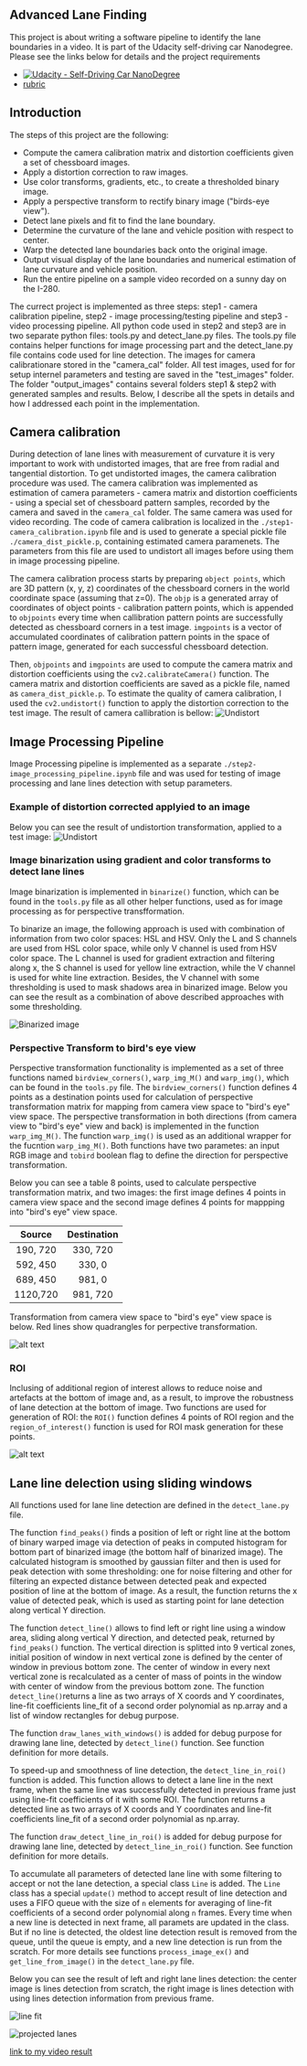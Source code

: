 
## Advanced Lane Finding

This project is about writing a software pipeline to identify the lane boundaries in a video. It is part of the Udacity self-driving car Nanodegree. Please see the links below for details and the project requirements

* [![Udacity - Self-Driving Car NanoDegree](https://s3.amazonaws.com/udacity-sdc/github/shield-carnd.svg)](http://www.udacity.com/drive)
* [rubric](https://review.udacity.com/#!/rubrics/571/view)


Introduction
---

The steps of this project are the following:

* Compute the camera calibration matrix and distortion coefficients given a set of chessboard images.
* Apply a distortion correction to raw images.
* Use color transforms, gradients, etc., to create a thresholded binary image.
* Apply a perspective transform to rectify binary image ("birds-eye view").
* Detect lane pixels and fit to find the lane boundary.
* Determine the curvature of the lane and vehicle position with respect to center.
* Warp the detected lane boundaries back onto the original image.
* Output visual display of the lane boundaries and numerical estimation of lane curvature and vehicle position.
* Run the entire pipeline on a sample video recorded on a sunny day on the I-280.

The currect project is implemented as three steps: step1 - camera calibration pipeline, step2 - image processing/testing pipeline and step3 - video processing pipeline. All python code used in step2 and step3 are in two separate python files: tools.py and detect_lane.py files. The tools.py file contains helper functions for image processing part and the detect_lane.py file contains code used for line detection. The images for camera calibrationare stored in the "camera_cal" folder. All test images, used for for setup internel parameters and testing are saved in the "test_images" folder. The folder "output_images" contains several folders step1 & step2 with generated samples and results. Below, I describe all the spets in details and how I addressed each point in the implementation.

[//]: # (Image References)

[image1]: ./output_images/step1/undistort.jpg "Undistorted"
[image2]: ./output_images/step2/undistort_test5_sample.jpg "Undistorted"
[image3]: ./output_images/step2/binarized_sample.jpg "Binarization Example"
[image4]: ./output_images/step2/camera_view_to_bird_view.jpg "Warp Example"
[image5]: ./output_images/step2/roi_sample.jpg "Region of interest"
[image6]: ./output_images/step2/line_detection_sample.jpg "Line detection"
[image7]: ./output_images/step2/projected_lane_test5.jpg "Projected lines"
[video1]: ./processed_project_video.mp4 "Video"

Camera calibration 
---

During detection of lane lines with measurement of curvature it is very important to work with undistorted images, that are free from radial and tangential distortion. To get undistorted images, the camera calibration procedure was used. The camera calibration was implemented as estimation of camera parameters - camera matrix and distortion coefficients - using a special set of chessboard pattern samples, recorded by the camera and saved in the `camera_cal` folder. The same camera was used for video recording.
The code of camera calibration is localized in the `./step1-camera_calibration.ipynb` file and is used to generate a special pickle file `./camera_dist_pickle.p`, containing estimated camera paramenets. The parameters from this file are used to undistort all images before using them in image processing pipeline.

The camera calibration process starts by preparing `object points`, which are 3D pattern (x, y, z) coordinates of the chessboard corners in the world coordinate space (assuming that z=0). The `objp` is a generated array of coordinates of object points - calibration pattern points, which is appended to `objpoints` every time when callibration pattern points are successfully detected as chessboard corners in a test image.  `imgpoints` is a vector of accumulated coordinates of calibration pattern points in the space of pattern image, generated for each successful chessboard detection.

Then, `objpoints` and `imgpoints` are used to compute the camera matrix and distortion coefficients using the `cv2.calibrateCamera()` function. The camera matrix and distortion coefficients are saved as a pickle file, named as `camera_dist_pickle.p`. To estimate the quality of camera calibration, I used the `cv2.undistort()` function to apply the distortion correction to the test image. The result of camera callibration is bellow: 
![Undistort][image1]

Image Processing Pipeline
---

Image Processing pipeline is implemented as a separate `./step2-image_processing_pipeline.ipynb` file and was used for testing of image processing and lane lines detection with setup parameters. 

### Example of distortion corrected applyied to an image

Below you can see the result of undistortion transformation, applied to a test image:
![Undistort][image2]

### Image binarization using gradient and color transforms to detect lane lines 

Image binarization is implemented in `binarize()` function, which can be found in the `tools.py` file as all other helper functions, used as for image processing as for perspective transfformation. 

To binarize an image, the following approach is used with combination of information from two color spaces: HSL and HSV. Only the L and S channels are used from HSL color space, while only V channel is used from HSV color space. The L channel is used for gradient extraction and filtering along x, the S channel is used for yellow line extraction, while the V channel is used for white line extraction. Besides, the V channel with some thresholding is used to mask shadows area in binarized image. Below you can see the result as a combination of above described approaches with some thresholding.

![Binarized image][image3]

### Perspective Transform to bird's eye view

Perspective transformation functionality is implemented as a set of three functions named `birdview_corners()`, `warp_img_M()` and `warp_img()`, which can be found in the `tools.py` file. The `birdview_corners()` function defines 4 points as a destination points used for calculation of perspective transformation matrix for mapping from camera view space to "bird's eye" view space. The perspective transformation in both directions (from camera view to "bird's eye" view and back) is implemented in the function `warp_img_M()`. The function `warp_img()` is used as an additional wrapper for the fucntion `warp_img_M()`. Both functions have two parametes: an input RGB image and `tobird` boolean flag to define the direction for perspective transformation.

Below you can see a table 8 points, used to calculate perspective transformation matrix, and two images: the first image defines 4 points in camera view space and the second image defines 4 points for mappping into  "bird's eye" view space.

| Source        | Destination   | 
|:-------------:|:-------------:| 
| 190, 720      | 330, 720    | 
| 592, 450      | 330, 0      |
| 689, 450      | 981, 0      |
| 1120,720      | 981, 720    |

Transformation from camera view space to "bird's eye" view space is below. Red lines show quadrangles for perpective transformation.

![alt text][image4]


### ROI

Inclusing of additional region of interest allows to reduce noise and artefacts at the bottom of image and, as a result, to improve the robustness of lane detection at the bottom of image. Two functions are used for generation of ROI: the `ROI()` function defines 4 points of ROI region and the `region_of_interest()` function is used for ROI mask generation for these points.

![alt text][image5]


## Lane line delection using sliding windows

All functions used for lane line detection are defined in the `detect_lane.py` file.

The function `find_peaks()` finds a position of left or right line at the bottom of binary warped image via detection of peaks in computed histogram for bottom part of binarized image (the bottom half of binarized image). The calculated histogram is smoothed by gaussian filter and then is used for peak detection with some thresholding: one for noise filtering and other for filtering an expected distance between detected peak and expected position of line at the bottom of image. As a result, the function returns the x value of detected peak, which is used as starting point for lane detection along vertical Y direction.

The function `detect_line()` allows to find left or right line using a window area, sliding along vertical Y direction, and detected peak, returned by `find_peaks()` function. The vertical direction is splitted into 9 vertical zones, initial position of window in next vertical zone is defined by the center of window in previous bottom zone. The center of window in every next vertical zone is recalculated as a center of mass of points in the window with center of window from the previous bottom zone. The function `detect_line()`returns a line as two arrays of X coords and Y coordinates, line-fit coefficients line_fit of a second order polynomial as np.array and a list of window rectangles for debug purpose.

The function `draw_lanes_with_windows()` is added for debug purpose for drawing lane line, detected by `detect_line()` function. See function definition for more details.

To speed-up and smoothness of line detection, the `detect_line_in_roi()` function is added. This function allows to detect a lane line in the next frame, when the same line was successfully detected in previous frame just using line-fit coefficients of it with some ROI.  The function returns a detected line as two arrays of X coords and Y coordinates and line-fit coefficients line_fit of a second order polynomial as np.array. 

The function `draw_detect_line_in_roi()` is added for debug purpose for drawing lane line, detected by `detect_line_in_roi()` function. See function definition for more details.

To accumulate all parameters of detected lane line with some filtering to accept or not the lane detection, a special class `Line` is added. The `Line` class has a special `update()` method to accept result of line detection and uses a FIFO queue with the size of `n` elements for averaging of line-fit coefficients of a second order polynomial along `n` frames. Every time when a new line is detected in next frame, all paramets are updated in the class. But if no line is detected, the oldest line detection result is removed from the queue, until the queue is empty, and a new line detection is run from the scratch. For more details see functions `process_image_ex()` and `get_line_from_image()` in the `detect_lane.py` file.   

Below you can see the result of left and right lane lines detection: the center image is lines detection from scratch, the right image is lines detection with using lines detection information from previous frame. 

![line fit][image6]



![projected lanes][image7]


[link to my video result](./processed_project_video.mp4)



```python

```
